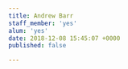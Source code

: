 ```yaml
---
title: Andrew Barr
staff_member: 'yes'
alum: 'yes'
date: 2018-12-08 15:45:07 +0000
published: false

---
```

